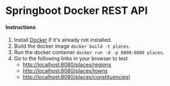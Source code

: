 # Springboot Docker REST API

#### Instructions
1. Install [Docker](https://www.docker.com/) if it's already not installed.
2. Build the docker image `docker build -t places`.
3. Run the docker container `docker run -d -p 8080:8080 places`.
4. Go to the following links in your browser to test  
 	- [http://localhost:8080/places/regions](http://localhost:8080/places/regions)  
 	- [http://localhost:8080/places/towns](http://localhost:8080/places/towns)  
	- [http://localhost:8080/places/constituencies)](http://localhost:8080/places/constituencies)